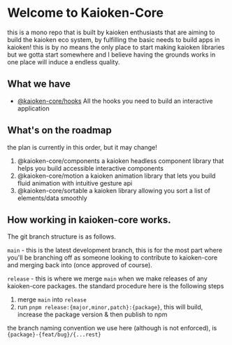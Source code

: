 # Welcome to Kaioken-Core

this is a mono repo that is built by kaioken enthusiasts that are aiming to build the kaioken eco system, by fulfilling the basic needs to build apps in kaioken! this is by no means the only place to start making kaioken libraries but we gotta start somewhere and I believe having the grounds works in one place will induce a endless quality.

## What we have

- [@kaioken-core/hooks](https://hooks.kaioken-core.dev/)
  All the hooks you need to build an interactive application

## What's on the roadmap

the plan is currently in this order, but it may change!

1. @kaioken-core/components
   a kaioken headless component library that helps you build accessible interactive components
2. @kaioken-core/motion
   a kaioken animation library that lets you build fluid animation with intuitive gesture api
3. @kaioken-core/sortable
   a kaioken library allowing you sort a list of elements/data smoothly

## How working in kaioken-core works.

The git branch structure is as follows.

`main` - this is the latest development branch, this is for the most part where you'll be branching off as someone looking to contribute to kaioken-core and merging back into (once approved of course).

`release` - this is where we merge `main` when we make releases of any kaioken-core packages. the standard procedure here is the following steps

1. merge `main` into `release`
2. run `pnpm release:{major,minor,patch}:{package}`, this will build, increase the package version & then publish to npm

the branch naming convention we use here (although is not enforced), is `{package}-{feat/bug}/{...rest}`
